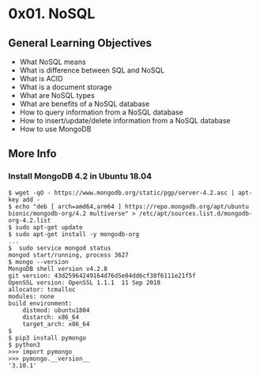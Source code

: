 # 0x01. NoSQL
## General Learning Objectives
* What NoSQL means
* What is difference between SQL and NoSQL
* What is ACID
* What is a document storage
* What are NoSQL types
* What are benefits of a NoSQL database
* How to query information from a NoSQL database
* How to insert/update/delete information from a NoSQL database
* How to use MongoDB

## More Info
### Install MongoDB 4.2 in Ubuntu 18.04
```
$ wget -qO - https://www.mongodb.org/static/pgp/server-4.2.asc | apt-key add -
$ echo "deb [ arch=amd64,arm64 ] https://repo.mongodb.org/apt/ubuntu bionic/mongodb-org/4.2 multiverse" > /etc/apt/sources.list.d/mongodb-org-4.2.list
$ sudo apt-get update
$ sudo apt-get install -y mongodb-org
...
$  sudo service mongod status
mongod start/running, process 3627
$ mongo --version
MongoDB shell version v4.2.8
git version: 43d25964249164d76d5e04dd6cf38f6111e21f5f
OpenSSL version: OpenSSL 1.1.1  11 Sep 2018
allocator: tcmalloc
modules: none
build environment:
    distmod: ubuntu1804
    distarch: x86_64
    target_arch: x86_64
$  
$ pip3 install pymongo
$ python3
>>> import pymongo
>>> pymongo.__version__
'3.10.1'
```

